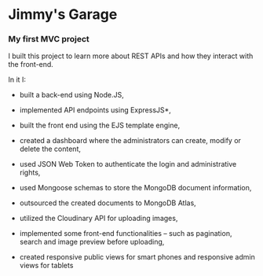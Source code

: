 # Jimmy's Garage

### My first MVC project

I built this project to learn more about REST APIs and how they interact with the front-end.

In it I:

* built a back-end using Node.JS,

* implemented API endpoints using ExpressJS*,

* built the front end using the EJS template engine,

* created a dashboard where the administrators can create, modify or delete
the content,

* used JSON Web Token to authenticate the login and administrative rights,

* used Mongoose schemas to store the MongoDB document information,

* outsourced the created documents to MongoDB Atlas,

* utilized the Cloudinary API for uploading images,

* implemented some front-end functionalities – such as pagination, search
and image preview before uploading,

* created responsive public views for smart phones and responsive admin
views for tablets
